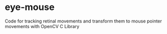 # eye-mouse

Code for tracking retinal movements and transform them to mouse pointer movements with OpenCV C Library
